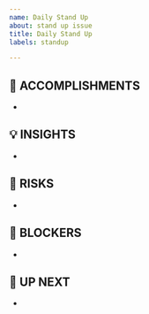 ```yaml
---
name: Daily Stand Up
about: stand up issue
title: Daily Stand Up
labels: standup

---
```


## 🎉 ACCOMPLISHMENTS  
[//]: # "Accomplishments in the last two-week period, including any key metrics (e.g. work delivered, community growth, etc.)"

- 

## 💡 INSIGHTS
[//]: # 
"Interesting insights to share (e.g. developer trends, data that highlights customer patterns, etc.)"

- 

##  👋 RISKS  
[//]: # 
"Potential issues you are seeing to give folks a heads up (e.g. slow response time from customers, security issues, infrastructure delays, competitive risks etc.)"

- 

## 🛑 BLOCKERS  
[//]: # 
"Problems standing in the way of delivery of your work (e.g. product delays, infra delays.)"

- 

## 🚀 UP NEXT
[//]: # 
"Work you are planning in the next week or anything else we should be aware of"

-
